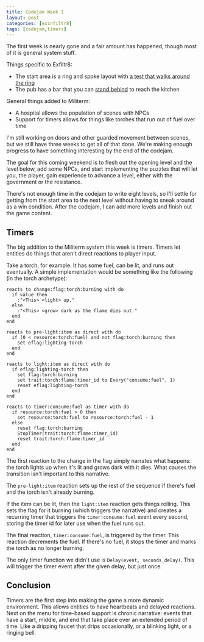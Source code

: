 ```yaml
---
title: Codejam Week 1
layout: post
categories: [exinfiltr8]
tags: [codejam,timers]
---
```

The first week is nearly gone and a fair amount has happened, though most of it is general system stuff.

Things specific to Exfiltr8:

- The start area is a ring and spoke layout with [a test that walks around the ring](https://github.com/jgsmith/exinfiltr8/blob/master/test/verbs/go_test.exs)
- The pub has a bar that you can [stand behind](https://github.com/jgsmith/exinfiltr8/blob/master/test/verbs/stand_behind_test.exs) to reach the kitchen

General things added to Militerm:
- A hospital allows the population of scenes with NPCs
- Support for timers allows for things like torches that run out of fuel over time

I'm still working on doors and other guarded movement between scenes, but we still have three weeks to get all of that done. We're making enough progress to have something interesting by the end of the codejam.

The goal for this coming weekend is to flesh out the opening level and the level below, add some NPCs, and start implementing the puzzles that will let you, the player, gain experience to advance a level, either with the government or the resistance.

There's not enough time in the codejam to write eight levels, so I'll settle for getting from the start area to the next level without having to sneak around as a win condition. After the codejam, I can add more levels and finish out the game content.

## Timers

The big addition to the Militerm system this week is timers. Timers let entities do things that aren't direct reactions to player input.

Take a torch, for example. It has some fuel, can be lit, and runs out eventually. A simple implementation would be something like the following (in the torch archetype):

```
reacts to change:flag:torch:burning with do
  if value then
    :"<This> <light> up."
  else
    :"<This> <grow> dark as the flame dies out."
  end
end

reacts to pre-light:item as direct with do
  if (0 < resource:torch:fuel) and not flag:torch:burning then
    set eflag:lighting-torch
  end
end

reacts to light:item as direct with do
  if eflag:lighting-torch then
    set flag:torch:burning
    set trait:torch:flame:timer_id to Every("consume:fuel", 1)
    reset eflag:lighting-torch
  end
end

reacts to timer:consume:fuel as timer with do
  if resource:torch:fuel > 0 then
    set resource:torch:fuel to resource:torch:fuel - 1
  else
    reset flag:torch:burning
    StopTimer(trait:torch:flame:timer_id)
    reset trait:torch:flame:timer_id
  end
end
```

The first reaction to the change in the flag simply narrates what happens: the torch lights up when it's lit and grows dark with it dies. What causes the transition isn't important to this narrative.

The `pre-light:item` reaction sets up the rest of the sequence if there's fuel and the torch isn't already burning.

If the item can be lit, then the `light:item` reaction gets things rolling. This sets the flag for it burning (which triggers the narrative) and creates a recurring timer that triggers the `timer:consume:fuel` event every second, storing the timer id for later use when the fuel runs out.

The final reaction, `timer:consume:fuel`, is triggered by the timer. This reaction decrements the fuel. If there's no fuel, it stops the timer and marks the torch as no longer burning.

The only timer function we didn't use is `Delay(event, seconds_delay)`. This will trigger the timer event after the given delay, but just once.

## Conclusion

Timers are the first step into making the game a more dynamic environment. This allows entities to have heartbeats and delayed reactions. Next on the menu for time-based support is chronic narrative: events that have a start, middle, and end that take place over an extended period of time. Like a dripping faucet that drips occasionally, or a blinking light, or a ringing bell.
